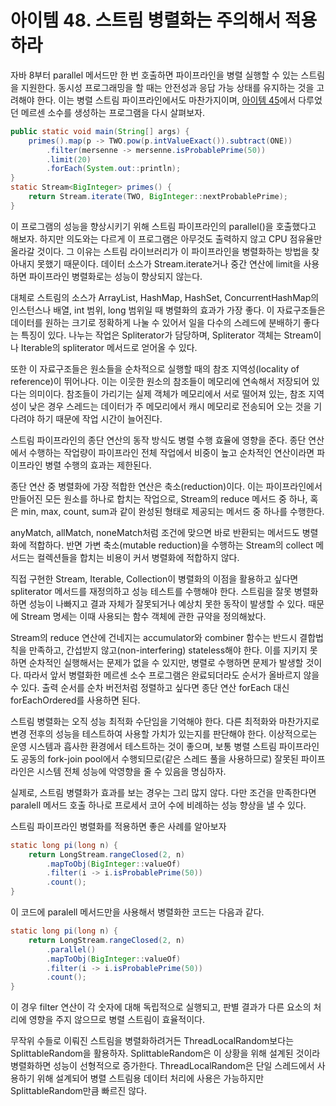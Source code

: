 # 아이템 48. 스트림 병렬화는 주의해서 적용하라
자바 8부터 parallel 메서드만 한 번 호출하면 파이프라인을 병렬 실행할 수 있는 스트림을 지원한다. 
동시성 프로그래밍을 할 때는 안전성과 응답 가능 상태를 유지하는 것을 고려해야 한다.
이는 병렬 스트림 파이프라인에서도 마찬가지이며, [아이템 45](item45.md)에서 다루었던 메르센 소수를 생성하는 프로그램을 다시 살펴보자.
```java
public static void main(String[] args) {
    primes().map(p -> TWO.pow(p.intValueExact()).subtract(ONE))
        .filter(mersenne -> mersenne.isProbablePrime(50))
        .limit(20)
        .forEach(System.out::println);
}
static Stream<BigInteger> primes() {
    return Stream.iterate(TWO, BigInteger::nextProbablePrime);
}
```
이 프로그램의 성능을 향상시키기 위해 스트림 파이프라인의 parallel()을 호출했다고 해보자.
하지만 의도와는 다르게 이 프로그램은 아무것도 출력하지 않고 CPU 점유율만 올라갈 것이다.
그 이유는 스트림 라이브러리가 이 파이프라인을 병렬화하는 방법을 찾아내지 못했기 때문이다.
데이터 소스가 Stream.iterate거나 중간 연산에 limit을 사용하면 파이프라인 병렬화로는 성능이 향상되지 않는다.

대체로 스트림의 소스가 ArrayList, HashMap, HashSet, ConcurrentHashMap의 인스턴스나 배열, int 범위, long 범위일 때 병렬화의 효과가 가장 좋다.
이 자료구조들은 데이터를 원하는 크기로 정확하게 나눌 수 있어서 일을 다수의 스레드에 분배하기 좋다는 특징이 있다.
나누는 작업은 Spliterator가 담당하며, Spliterator 객체는 Stream이나 Iterable의 spliterator 메서드로 얻어올 수 있다.

또한 이 자료구조들은 원소들을 순차적으로 실행할 때의 참조 지역성(locality of reference)이 뛰어나다.
이는 이웃한 원소의 참조들이 메모리에 연속해서 저장되어 있다는 의미이다.
참조들이 가리기는 실제 객체가 메모리에서 서로 떨어져 있는, 참조 지역성이 낮은 경우 스레드는 데이터가 주 메모리에서 캐시 메모리로 전송되어 오는 것을 기다려야 하기 때문에 작업 시간이 늘어진다.

스트림 파이프라인의 종단 연산의 동작 방식도 병렬 수행 효율에 영향을 준다.
종단 연산에서 수행하는 작업량이 파이프라인 전체 작업에서 비중이 높고 순차적인 연산이라면 파이프라인 병렬 수행의 효과는 제한된다.

종단 연산 중 병렬화에 가장 적합한 연산은 축소(reduction)이다.
이는 파이프라인에서 만들어진 모든 원소를 하나로 합치는 작업으로, Stream의 reduce 메서드 중 하나, 혹은 min, max, count, sum과 같이 완성된 형태로 제공되는 메서드 중 하나를 수행한다.

anyMatch, allMatch, noneMatch처럼 조건에 맞으면 바로 반환되는 메서드도 병렬화에 적합하다.
반면 가변 축소(mutable reduction)을 수행하는 Stream의 collect 메서드는 컬렉션들을 합치는 비용이 커서 병렬화에 적합하지 않다. 

직접 구현한 Stream, Iterable, Collection이 병렬화의 이점을 활용하고 싶다면 spliterator 메서드를 재정의하고 성능 테스트를 수행해야 한다.
스트림을 잘못 병렬화하면 성능이 나빠지고 결과 자체가 잘못되거나 예상치 못한 동작이 발생할 수 있다.
때문에 Stream 명세는 이때 사용되는 함수 객체에 관한 규약을 정의해놨다.

Stream의 reduce 연산에 건네지는 accumulator와 combiner 함수는 반드시 결합법칙을 만족하고, 간섭받지 않고(non-interfering) stateless해야 한다.
이를 지키지 못하면 순차적인 실행해서는 문제가 없을 수 있지만, 병렬로 수행하면 문제가 발생할 것이다.
따라서 앞서 병렬화한 메르센 소수 프로그램은 완료되더라도 순서가 올바르지 않을 수 있다.
출력 순서를 순차 버전처럼 정렬하고 싶다면 종단 연산 forEach 대신 forEachOrdered를 사용하면 된다.

스트림 병렬화는 오직 성능 최적화 수단임을 기억해야 한다.
다른 최적화와 마찬가지로 변경 전후의 성능을 테스트하여 사용할 가치가 있는지를 판단해야 한다.
이상적으로는 운영 시스템과 흡사한 환경에서 테스트하는 것이 좋으며, 보통 병렬 스트림 파이프라인도 공동의 fork-join pool에서 수행되므로(같은 스레드 풀을 사용하므로) 잘못된 파이프라인은 시스템 전체 성능에 악영향을 줄 수 있음을 명심하자.

실제로, 스트림 병렬화가 효과를 보는 경우는 그리 많지 않다.
다만 조건을 만족한다면 paralell 메서드 호출 하나로 프로세서 코어 수에 비례하는 성능 향상을 낼 수 있다.

스트림 파이프라인 병렬화를 적용하면 좋은 사례를 알아보자
```java
static long pi(long n) {
    return LongStream.rangeClosed(2, n)
        .mapToObj(BigInteger::valueOf)
        .filter(i -> i.isProbablePrime(50))
        .count();
}
```
이 코드에 paralell 메서드만을 사용해서 병렬화한 코드는 다음과 같다.
```java
static long pi(long n) {
    return LongStream.rangeClosed(2, n)
        .parallel()
        .mapToObj(BigInteger::valueOf)
        .filter(i -> i.isProbablePrime(50))
        .count();
}
```
이 경우 filter 연산이 각 숫자에 대해 독립적으로 실행되고, 판별 결과가 다른 요소의 처리에 영향을 주지 않으므로 병렬 스트림이 효율적이다.

무작위 수들로 이뤄진 스트림을 병렬화하려거든 ThreadLocalRandom보다는 SplittableRandom을 활용하자.
SplittableRandom은 이 상황을 위해 설계된 것이라 병렬화하면 성능이 선형적으로 증가한다.
ThreadLocalRandom은 단일 스레드에서 사용하기 위해 설계되어 병렬 스트림용 데이터 처리에 사용은 가능하지만 SplittableRandom만큼 빠르진 않다.
